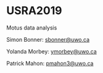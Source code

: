 # USRA2019
Motus data analysis

Simon Bonner: sbonner@uwo.ca

Yolanda Morbey: ymorbey@uwo.ca

Patrick Mahon: pmahon3@uwo.ca
